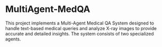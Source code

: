 # MultiAgent-MedQA
This project implements a Multi-Agent Medical QA System designed to handle text-based medical queries and analyze X-ray images to provide accurate and detailed insights. The system consists of two specialized agents.
